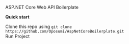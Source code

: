ASP.NET Core Web API Boilerplate

<b>Quick start</b>

Clone this repo using `git clone https://github.com/Oposumi/AspNetCoreBoilerplate.git`
<br/>
Run Project
